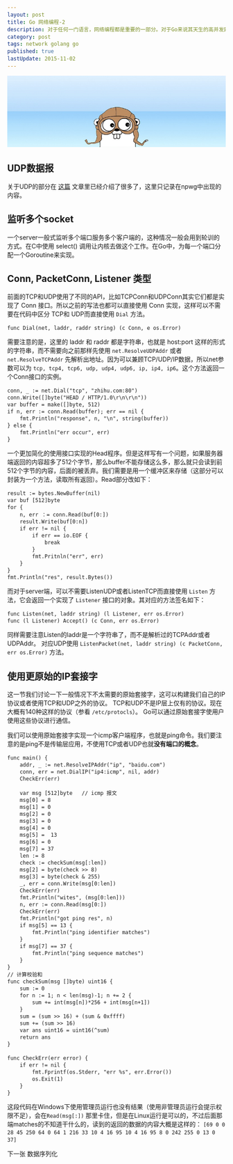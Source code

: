 ```yaml
---
layout: post
title: Go 网络编程-2
description: 对于任何一门语言，网络编程都是重要的一部分。对于Go来说其天生的高并发网络编程更是充满魅力。所以今天开学学习Go网络编程部分，教材是 Jan Newmarch 的 Network programming with Go 的pdf文档。
category: post
tags: network golang go
published: true
lastUpdate: 2015-11-02
---
```

![](/images/golang/gopher-banner-small.jpg)

## UDP数据报 ##
关于UDP的部分在 [这篇](http://wuxu92.github.io/go-lang-notebook-2/) 文章里已经介绍了很多了，这里只记录在npwg中出现的内容。

## 监听多个socket ##
一个server一般式监听多个端口服务多个客户端的，这种情况一般会用到轮训的方式。在C中使用 select() 调用让内核去做这个工作。在Go中，为每一个端口分配一个Goroutine来实现。

## Conn, PacketConn, Listener 类型 ##
前面的TCP和UDP使用了不同的API，比如TCPConn和UDPConn其实它们都是实现了 Conn 接口。所以之前的写法也都可以直接使用 Conn 实现，这样可以不需要在代码中区分 TCP和 UDP而直接使用 `Dial` 方法。

```
func Dial(net, laddr, raddr string) (c Conn, e os.Error)
```
需要注意的是，这里的 laddr 和 raddr 都是字符串，也就是 host:port 这样的形式的字符串，而不需要向之前那样先使用 `net.ResolveUDPAddr` 或者 `net.ResolveTCPAddr` 先解析出地址。因为可以兼顾TCP/UDP/IP数据，所以net参数可以为 `tcp, tcp4, tcp6, udp, udp4, udp6, ip, ip4, ip6`。这个方法返回一个Conn接口的实例。

```
conn, _ := net.Dial("tcp", "zhihu.com:80")
conn.Write([]byte("HEAD / HTTP/1.0\r\n\r\n"))
var buffer = make([]byte, 512)
if n, err := conn.Read(buffer); err == nil {
	fmt.Println("response", n, "\n", string(buffer))
} else {
	fmt.Println("err occur", err)
}
```
一个更加简化的使用接口实现的Head程序。但是这样写有一个问题，如果服务器端返回的内容超多了512个字节，那么buffer不能存储这么多，那么就只会读到前512个字节的内容，后面的被丢弃。我们需要是用一个缓冲区来存储（这部分可以封装为一个方法，读取所有返回）。Read部分改如下：

```
result := bytes.NewBuffer(nil)
var buf [512]byte
for {
	n, err ：= conn.Read(buf[0:])
	result.Write(buf[0:n])
	if err != nil {
		if err == io.EOF {
			break
		}
		fmt.Pritnln("err", err)
	}
}
fmt.Println("res", result.Bytes())
```
而对于server端，可以不需要ListenUDP或者ListenTCP而直接使用 `Listen` 方法，它会返回一个实现了 `Listener` 接口的对象。其对应的方法签名如下：

```
func Listen(net, laddr string) (l Listener, err os.Error)
func (l Listener) Accept() (c Conn, err os.Error)
```
同样需要注意Listen的laddr是一个字符串了，而不是解析过的TCPAddr或者UDPAddr。
对应UDP使用 `ListenPacket(net, laddr string) (c PacketConn, err os.Error)` 方法。

## 使用更原始的IP套接字 ##
这一节我们讨论一下一般情况下不太需要的原始套接字，这可以构建我们自己的IP协议或者使用TCP和UDP之外的协议。
TCP和UDP不是IP层上仅有的协议。现在大概有140种这样的协议（参看 `/etc/protocls`）。
Go可以通过原始套接字使用户使用这些协议进行通信。

我们可以使用原始套接字实现一个icmp客户端程序，也就是ping命令。我们要注意的是ping不是传输层应用，不使用TCP或者UDP也就**没有端口的概念**。

```
func main() {
	addr, _ := net.ResolveIPAddr("ip", "baidu.com")
	conn, err = net.DialIP("ip4:icmp", nil, addr)
	CheckErr(err)

	var msg [512]byte   // icmp 报文
	msg[0] = 8
	msg[1] = 0
	msg[2] = 0
	msg[3] = 0
	msg[4] = 0
	msg[5] =  13
	msg[6] = 0
	msg[7] = 37
	len := 8
	check := checkSum(msg[:len])
	msg[2] = byte(check >> 8)
	msg[3] = byte(check & 255)
	_, err = conn.Write(msg[0:len])
	CheckErr(err)
	fmt.Println("wites", (msg[0:len]))
	n, err := conn.Read(msg[0:])
	CheckErr(err)
	fmt.Println("got ping res", n)
	if msg[5] == 13 {
		fmt.Println("ping identifier matches")
	}
	if msg[7] == 37 {
		fmt.Println("ping sequence matches")
	}
}
// 计算校验和
func checkSum(msg []byte) uint16 {
	sum := 0
	for n := 1; n < len(msg)-1; n += 2 {
		sum += int(msg[n])*256 + int(msg[n+1])
	}
	sum = (sum >> 16) + (sum & 0xffff)
	sum += (sum >> 16)
	var ans uint16 = uint16(^sum)
	return ans
}

func CheckErr(err error) {
	if err != nil {
		fmt.Fprintf(os.Stderr, "err %s", err.Error())
		os.Exit(1)
	}
}

```
这段代码在Windows下使用管理员运行也没有结果（使用非管理员运行会提示权限不足），会在`Read(msg[:])` 那里卡住，但是在Linux运行是可以的，不过后面那端matches的不知道干什么的，读到的返回的数据的内容大概是这样的： `[69 0 0 28 45 250 64 0 64 1 216 33 10 4 16 95 10 4 16 95 8 0 242 255 0 13 0 37]`

下一张 数据序列化